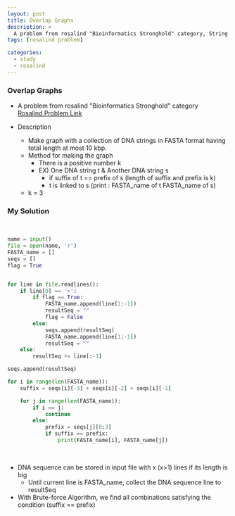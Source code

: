 ```yaml
---
layout: post
title: Overlap Graphs
description: >
  A problem from rosalind "Bioinformatics Stronghold" category, String Algorithm
tags: [rosalind problem]

categories:
  - study
  - rosalind
---
```

### Overlap Graphs
* A problem from rosalind "Bioinformatics Stronghold" category<br>
[Rosalind Problem Link](https://rosalind.info/problems/grph/)

* Description
  * Make graph with a collection of DNA strings in FASTA format having total length at most 10 kbp.
  * Method for making the graph
    * There is a positive number k
    * EX) One DNA string t & Another DNA string s
      * if suffix of t == prefix of s (length of suffix and prefix is k)
      * t is linked to s (print : FASTA_name of t  FASTA_name of s)
  * k = 3

### My Solution
<br>

~~~python
name = input()
file = open(name, 'r')
FASTA_name = []
seqs = []
flag = True


for line in file.readlines():
    if line[0] == '>':
        if flag == True:
            FASTA_name.append(line[1:-1])
            resultSeq = ""
            flag = False
        else:
            seqs.append(resultSeq)
            FASTA_name.append(line[1:-1])
            resultSeq = ""
    else:
        resultSeq += line[:-1]

seqs.append(resultSeq)

for i in range(len(FASTA_name)):
    suffix = seqs[i][-3] + seqs[i][-2] + seqs[i][-1]

    for j in range(len(FASTA_name)):
        if i == j:
            continue
        else:
            prefix = seqs[j][0:3]
            if suffix == prefix:
                print(FASTA_name[i], FASTA_name[j])
~~~

<br>

* DNA sequence can be stored in input file with x (x>1) lines if its length is big
  * Until current line is FASTA_name, collect the DNA sequence line to resultSeq
* With Brute-force Algorithm, we find all combinations satisfying the condition (suffix == prefix)
